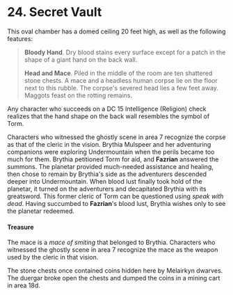 # 24. Secret Vault

This oval chamber has a domed ceiling 20 feet high, as well as the following features:

>**Bloody Hand**. Dry blood stains every surface except for a patch in the shape of a giant hand on the back wall.
>
>**Head and Mace**. Piled in the middle of the room are ten shattered stone chests. A mace and a headless human corpse lie on the floor next to this rubble. The corpse's severed head lies a few feet away. Maggots feast on the rotting remains.
>

Any character who succeeds on a DC 15 Intelligence (Religion) check realizes that the hand shape on the back wall resembles the symbol of Torm.

Characters who witnessed the ghostly scene in area 7 recognize the corpse as that of the cleric in the vision. Brythia Mulspeer and her adventuring companions were exploring Undermountain when the perils became too much for them. Brythia petitioned Torm for aid, and **Fazrian** answered the summons. The planetar provided much-needed assistance and healing, then chose to remain by Brythia's side as the adventurers descended deeper into Undermountain. When blood lust finally took hold of the planetar, it turned on the adventurers and decapitated Brythia with its greatsword. This former cleric of Torm can be questioned using *speak with dead*. Having succumbed to **Fazrian**'s blood lust, Brythia wishes only to see the planetar redeemed.

#### Treasure

The mace is a *mace of smiting* that belonged to Brythia. Characters who witnessed the ghostly scene in area 7 recognize the mace as the weapon used by the cleric in that vision.

The stone chests once contained coins hidden here by Melairkyn dwarves. The duergar broke open the chests and dumped the coins in a mining cart in area 18d.